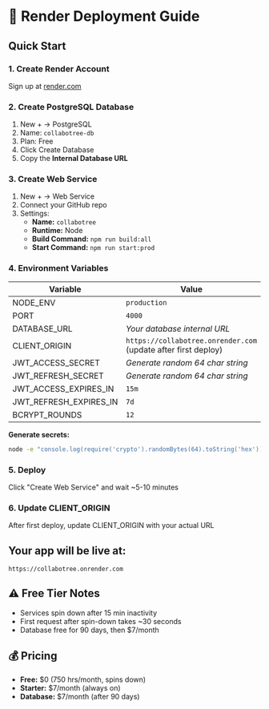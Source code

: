 # 🚀 Render Deployment Guide

## Quick Start

### 1. Create Render Account
Sign up at [render.com](https://render.com)

### 2. Create PostgreSQL Database
1. New + → PostgreSQL
2. Name: `collabotree-db`
3. Plan: Free
4. Click Create Database
5. Copy the **Internal Database URL**

### 3. Create Web Service
1. New + → Web Service
2. Connect your GitHub repo
3. Settings:
   - **Name:** `collabotree`
   - **Runtime:** Node
   - **Build Command:** `npm run build:all`
   - **Start Command:** `npm run start:prod`

### 4. Environment Variables

| Variable | Value |
|----------|-------|
| NODE_ENV | `production` |
| PORT | `4000` |
| DATABASE_URL | *Your database internal URL* |
| CLIENT_ORIGIN | `https://collabotree.onrender.com` (update after first deploy) |
| JWT_ACCESS_SECRET | *Generate random 64 char string* |
| JWT_REFRESH_SECRET | *Generate random 64 char string* |
| JWT_ACCESS_EXPIRES_IN | `15m` |
| JWT_REFRESH_EXPIRES_IN | `7d` |
| BCRYPT_ROUNDS | `12` |

**Generate secrets:**
```bash
node -e "console.log(require('crypto').randomBytes(64).toString('hex'))"
```

### 5. Deploy
Click "Create Web Service" and wait ~5-10 minutes

### 6. Update CLIENT_ORIGIN
After first deploy, update CLIENT_ORIGIN with your actual URL

## Your app will be live at:
```
https://collabotree.onrender.com
```

## ⚠️ Free Tier Notes
- Services spin down after 15 min inactivity
- First request after spin-down takes ~30 seconds
- Database free for 90 days, then $7/month

## 💰 Pricing
- **Free:** $0 (750 hrs/month, spins down)
- **Starter:** $7/month (always on)
- **Database:** $7/month (after 90 days)



